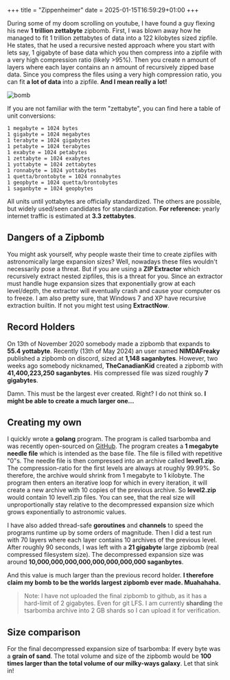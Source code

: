 +++
title = "Zippenheimer"
date = 2025-01-15T16:59:29+01:00
+++

During some of my doom scrolling on youtube, I have found a guy flexing his new **1 trillion zettabyte** zipbomb. First, I was blown away how he managed to fit 1 trillion zettabytes of data into a 122 kilobytes sized zipfile. He states, that he used a recursive nested approach where you start with lets say, 1 gigabyte of base data which you then compress into a zipfile with a very high compression ratio (likely >95%). Then you create n amount of layers where each layer contains an n amount of recursively zipped base data. Since you compress the files using a very high compression ratio, you can fit **a lot of data** into a zipfile. **And I mean really a lot!**

![bomb](/bomb.jpg)

If you are not familiar with the term "zettabyte", you can find here a table of unit conversions:

```
1 megabyte = 1024 bytes
1 gigabyte = 1024 megabytes
1 terabyte = 1024 gigabytes
1 petabyte = 1024 terabytes
1 exabyte = 1024 petabytes
1 zettabyte = 1024 exabytes
1 yottabyte = 1024 zettabytes
1 ronnabyte = 1024 yottabytes
1 quetta/brontobyte = 1024 ronnabytes
1 geopbyte = 1024 quetta/brontobytes
1 saganbyte = 1024 geopbytes
```

All units until yottabytes are officially standardized. The others are possible, but widely used/seen candidates for standardization. **For reference:** yearly internet traffic is estimated at **3.3 zettabytes**.

## Dangers of a Zipbomb

You might ask yourself, why people waste their time to create zipfiles with astronomically large expansion sizes? Well, nowadays these files wouldn't necessarily pose a threat. But if you are using a **ZIP Extractor** which recursively extract nested zipfiles, this is a threat for you. Since an extractor must handle huge expansion sizes that exponentially grow at each level/depth, the extractor will eventually crash and cause your computer os to freeze. I am also pretty sure, that Windows 7 and XP have recursive extraction builtin. If not you might test using **ExtractNow**.

## Record Holders

On 13th of November 2020 somebody made a zipbomb that expands to **55.4 yottabyte**. Recently (13th of May 2024) an user named **NIMDAFreaky** published a zipbomb on discord, sized at **1,148 saganbytes**. However, two weeks ago somebody nicknamed, **TheCanadianKid** created a zipbomb with **41,400,223,250 saganbytes**. His compressed file was sized roughly **7 gigabytes**. 

Damn. This must be the largest ever created. Right? I do not think so. **I might be able to create a much larger one...**

## Creating my own

I quickly wrote a **golang** program. The program is called tsarbomba and was recently open-sourced on [GitHub](https://github.com/timosarkar/tsarbomba). The program creates a **1 megabyte needle file** which is intended as the base file. The file is filled with repetitive "0"s. The needle file is then compressed into an archive called **level1.zip**. The compression-ratio for the first levels are always at roughly 99.99%. So therefore, the archive would shrink from 1 megabyte to 1 kilobyte. The program then enters an iterative loop for which in every iteration, it will create a new archive with 10 copies of the previous archive. So **level2.zip** would contain 10 level1.zip files. You can see, that the real size will unproportionally stay relative to the decompressed expansion size which grows exponentially to astronomic values. 

I have also added thread-safe **goroutines** and **channels** to speed the programs runtime up by some orders of magnitude. Then I did a test run with 70 layers where each layer contains 10 archives of the previous level. After roughly 90 seconds, I was left with a **21 gigabyte** large zipbomb (real compressed filesystem size). The decompressed expansion size was around **10,000,000,000,000,000,000,000,000 saganbytes**. 

And this value is much larger than the previous record holder. **I therefore claim my bomb to be the worlds largest zipbomb ever made. Muahahaha.**

>Note: I have not uploaded the final zipbomb to github, as it has a hard-limit of 2 gigabytes. Even for git LFS. I am currently **sharding** the tsarbomba archive into 2 GB shards so I can upload it for verification.

## Size comparison

For the final decompressed expansion size of tsarbomba: If every byte was a **grain of sand**. The total volume and size of the zipbomb would be **100 times larger than the total volume of our milky-ways galaxy**. Let that sink in!